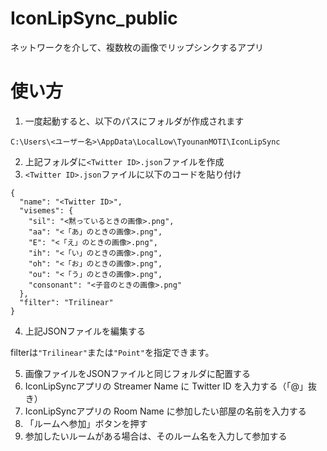 # IconLipSync_public
ネットワークを介して、複数枚の画像でリップシンクするアプリ

# 使い方
1. 一度起動すると、以下のパスにフォルダが作成されます
  
  `C:\Users\<ユーザー名>\AppData\LocalLow\TyounanMOTI\IconLipSync`
  
2. 上記フォルダに`<Twitter ID>.json`ファイルを作成
3. `<Twitter ID>.json`ファイルに以下のコードを貼り付け

```
{
  "name": "<Twitter ID>",
  "visemes": {
    "sil": "<黙っているときの画像>.png",
    "aa": "<「あ」のときの画像>.png",
    "E": "<「え」のときの画像>.png",
    "ih": "<「い」のときの画像>.png",
    "oh": "<「お」のときの画像>.png",
    "ou": "<「う」のときの画像>.png",
    "consonant": "<子音のときの画像>.png"
  },
  "filter": "Trilinear"
}
```

4. 上記JSONファイルを編集する
  
  filterは`"Trilinear"`または`"Point"`を指定できます。
  
5. 画像ファイルをJSONファイルと同じフォルダに配置する
6. IconLipSyncアプリの Streamer Name に Twitter ID を入力する（「@」抜き）
7. IconLipSyncアプリの Room Name に参加したい部屋の名前を入力する
8. 「ルームへ参加」ボタンを押す
9. 参加したいルームがある場合は、そのルーム名を入力して参加する
